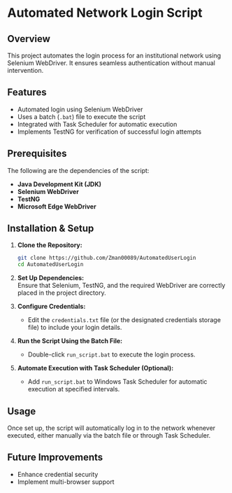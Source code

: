 # Automated Network Login Script

## Overview
This project automates the login process for an institutional network using Selenium WebDriver. It ensures seamless authentication without manual intervention.

## Features
- Automated login using Selenium WebDriver
- Uses a batch (`.bat`) file to execute the script
- Integrated with Task Scheduler for automatic execution
- Implements TestNG for verification of successful login attempts

## Prerequisites
The following are the dependencies of the script:
- **Java Development Kit (JDK)**
- **Selenium WebDriver**
- **TestNG**
- **Microsoft Edge WebDriver**

## Installation & Setup
1. **Clone the Repository:**  
   ```sh
   git clone https://github.com/Zman00089/AutomatedUserLogin
   cd AutomatedUserLogin
   ```

2. **Set Up Dependencies:**  
   Ensure that Selenium, TestNG, and the required WebDriver are correctly placed in the project directory.

3. **Configure Credentials:**  
   - Edit the `credentials.txt` file (or the designated credentials storage file) to include your login details.

4. **Run the Script Using the Batch File:**  
   - Double-click `run_script.bat` to execute the login process.

5. **Automate Execution with Task Scheduler (Optional):**  
   - Add `run_script.bat` to Windows Task Scheduler for automatic execution at specified intervals.

## Usage
Once set up, the script will automatically log in to the network whenever executed, either manually via the batch file or through Task Scheduler.

## Future Improvements
- Enhance credential security
- Implement multi-browser support


